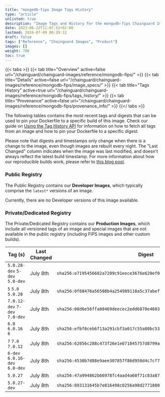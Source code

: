 ```yaml
---
title: "mongodb-fips Image Tags History"
type: "article"
unlisted: true
description: "Image Tags and History for the mongodb-fips Chainguard Image"
date: 2023-06-22T11:07:52+02:00
lastmod: 2024-07-09 00:39:12
draft: false
tags: ["Reference", "Chainguard Images", "Product"]
images: []
weight: 700
toc: true
---
```


{{< tabs >}}
{{< tab title="Overview" active=false url="/chainguard/chainguard-images/reference/mongodb-fips/" >}}
{{< tab title="Details" active=false url="/chainguard/chainguard-images/reference/mongodb-fips/image_specs/" >}}
{{< tab title="Tags History" active=true url="/chainguard/chainguard-images/reference/mongodb-fips/tags_history/" >}}
{{< tab title="Provenance" active=false url="/chainguard/chainguard-images/reference/mongodb-fips/provenance_info/" >}}
{{</ tabs >}}

The following tables contains the most recent tags and digests that can be used to pin your Dockerfile to a specific build of this image. Check our guide on [Using the Tag History API](/chainguard/chainguard-images/using-the-tag-history-api/) for information on how to fetch all tags from an image and how to pin your Dockerfile to a specific digest.

Please note that digests and timestamps only change when there is a change to the image, even though images are rebuilt every night. The "Last Changed" column indicates when the image was last modified, and doesn't always reflect the latest build timestamp. For more information about how our reproducible builds work, please refer to [this blog post](https://www.chainguard.dev/unchained/reproducing-chainguards-reproducible-image-builds).

### Public Registry
The Public Registry contains our **Developer Images**, which typically comprise the `latest*` versions of an image.

Currently, there are no Developer versions of this image available.

### Private/Dedicated Registry
The Private/Dedicated Registry contains our **Production Images**, which include all versioned tags of an image and special images that are not available in the public registry (including FIPS images and other custom builds).

| Tag (s)                         | Last Changed | Digest                                                                    |
|---------------------------------|--------------|---------------------------------------------------------------------------|
|  `5.0.28-dev` `5-dev` `5.0-dev` | July 8th     | `sha256:e7195456602a7209c91eece3676e620ef03e9d44b92078d686e25678fb801979` |
|  `5` `5.0` `5.0.28`             | July 8th     | `sha256:0f68476a56508b4a254989118a5c37abef14f2e4bf398fd89f9426281754acce` |
|  `7.0.12-dev` `7-dev` `7.0-dev` | July 8th     | `sha256:08d6e56ffa88469deecec2edd6870e460364f077bf2f0121e4bf7948d3a80bfa` |
|  `6.0` `6.0.16` `6`             | July 8th     | `sha256:efbf0ceb6f13a291cbf3a017c55a80bc5392eb2b00f5f164f562aa4146f1f76f` |
|  `7` `7.0` `7.0.12`             | July 8th     | `sha256:62056c288c473f26e1e071845757d8799a04acf86c8973ef61b825b59d34204e` |
|  `6-dev` `6.0.16-dev` `6.0-dev` | July 8th     | `sha256:4530b7d88e9aee307857f86d950d4c7cf77e4d9cefe41849a3df7aab59a5bc16` |
|  `5.0.27`                       | July 8th     | `sha256:47a994862b66978fc4aad4a60f71c83a879a4277a6a2cfcbcb3dfe1a9dc595c2` |
|  `5.0.27-dev`                   | July 8th     | `sha256:893131645b7e816498c0256a98d27718801422f5cab930553010e21cb4cfc671` |

